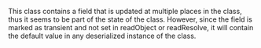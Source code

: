 This class contains a field that is updated at multiple places in the class, thus it seems to be part of the state of the class. However, since the field is marked as transient and not set in readObject or readResolve, it will contain the default value in any deserialized instance of the class.